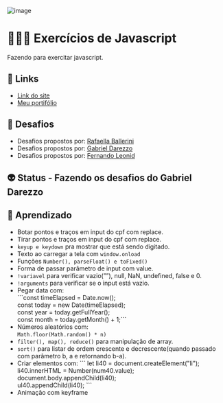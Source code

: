 ![image](https://user-images.githubusercontent.com/88604193/207749517-72410fdb-e045-4181-8692-bc352a8b5356.png)
<h1>👩🏽‍💻 Exercícios de Javascript</h1>
<p>Fazendo para exercitar javascript.</p>
<h2>🎯 Links</h2>
<ul>
  <li>
    <a href="https://sabrina1408.github.io/exerciciosJavascript/" target="_blank">Link do site</a>
  </li>
  <li>
    <a href="https://sabrinaalvesbrito.com.br" target="_blank">Meu portifólio</a>
  </li>
</ul>
<h2>👾 Desafios</h2>
<ul>
    <li>Desafios propostos por: 
        <a href="pages/rafaella/index.html" target="_blank">Rafaella Ballerini</a>
    </li>
    <li>Desafios propostos por: 
        <a href="pages/gabriel/index.html" target="_blank">Gabriel Darezzo</a>
    </li>
    <li>Desafios propostos por: 
        <a href="pages/fernando/index.html" target="_blank">Fernando Leonid</a>
    </li>
</ul>
<h2>👽 Status - Fazendo os desafios do Gabriel Darezzo</h2>
<h2>🧐 Aprendizado</h2>
<ul>
  <li>Botar pontos e traços em input do cpf com replace.</li>
  <li>Tirar pontos e traços em input do cpf com replace.</li>
  <li><code>keyup e keydown</code> pra mostrar que está sendo digitado.</li>
  <li>Texto ao carregar a tela com <code>window.onload</code></li>
  <li>Funções <code>Number(), parseFloat() e toFixed()</code></li>
  <li>Forma de passar parâmetro de input com value.</li>
  <li><code>!variavel</code> para verificar vazio(””), null, NaN, undefined, false e 0.</li>
  <li><code>!arguments</code> para verificar se o input está vazio.</li>
  <li>Pegar data com: <br> 
    ```const timeElapsed = Date.now(); <br>
    const today = new Date(timeElapsed); <br>
    const year = today.getFullYear();<br>
    const month = today.getMonth() + 1;```
  </li>
  <li>Números aleatórios com: <br>
    <code>Math.floor(Math.random() * n)</code>
  </li>
  <li><code>filter(), map(), reduce()</code> para manipulação de array.</li>
  <li><code>sort()</code> para listar de ordem crescente e decrescente(quando passado com parâmetro b, a e retornando  b-a).</li>
  <li>
    Criar elementos com:
    ```
      let li40 = document.createElement("li"); <br>
      li40.innerHTML = Number(num40.value); <br>
      document.body.appendChild(li40); <br>
      ul40.appendChild(li40);
    ```
  </li>
  <li>Animação com keyframe</li>
</ul>

